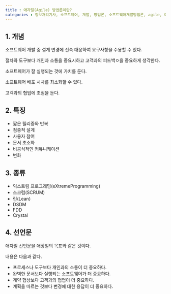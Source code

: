 ```yaml
---
title : 애자일(Agile) 방법론이란?
categories : 정보처리기사, 소프트웨어, 개발, 방법론, 소프트웨어개발방법론, agile, 애자일
---
```


## 1. 개념

소프트웨어 개발 중 설계 변경에 신속 대응하여 요구사항을 수용할 수 있다. 

절차와 도구보다 개인과 소통을 중요시하고 고객과의 피드백ㅇ을 중요하게 생각한다.

소프트웨어가 잘 실행되는 것에 가치를  둔다.  

소프트웨어 배포 시차를 최소화할 수 있다. 

고객과의 협업에 초점을 둔다.

## 2. 특징

- 짧은 릴리증와 반복
- 점증적 설계
- 사용자 참여
- 문서 초소화
- 비공식적인 커뮤니케이션
- 변화

## 3. 종류

- 익스트림 프로그래밍(eXtremeProgramming)
- 스크럼(SCRUM)
- 린(Lean)
- DSDM
- FDD
- Crystal

## 4. 선언문

애자일 선언문을 애장일의 목표와 같은 것이다.

내용은 다음과 같다.

- 프로세스나 도구보다 개인과의 소통이 더 중요하다.
- 완벽한 문서보다 실행되는 소프트웨어가 더 중요하다.
- 계약 협상보다 고객과의 협업이 더 중요하다.
- 계획을 따르는 것보다 변경에 대한 응답이 더 중요하다.



